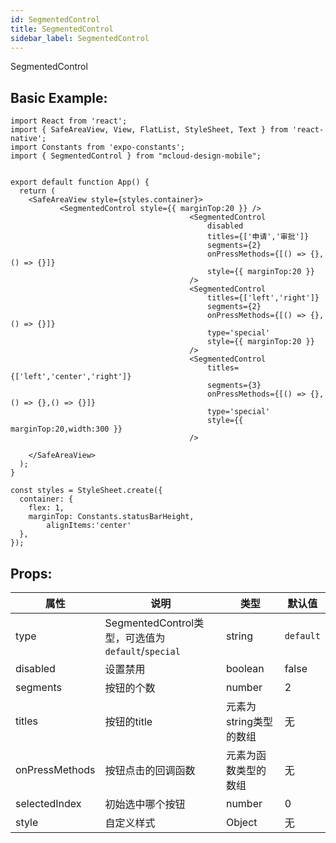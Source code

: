 ```yaml
---
id: SegmentedControl
title: SegmentedControl
sidebar_label: SegmentedControl
---
```


SegmentedControl

## Basic Example:

```SnackPlayer name=SegmentedControl-simple
import React from 'react';
import { SafeAreaView, View, FlatList, StyleSheet, Text } from 'react-native';
import Constants from 'expo-constants';
import { SegmentedControl } from "mcloud-design-mobile";


export default function App() {
  return (
    <SafeAreaView style={styles.container}>
           <SegmentedControl style={{ marginTop:20 }} />
                                        <SegmentedControl
                                            disabled
                                            titles={['申请','审批']}
                                            segments={2}
                                            onPressMethods={[() => {},() => {}]}
                                            style={{ marginTop:20 }}
                                        />
                                        <SegmentedControl
                                            titles={['left','right']}
                                            segments={2}
                                            onPressMethods={[() => {},() => {}]}
                                            type='special'
                                            style={{ marginTop:20 }}
                                        />
                                        <SegmentedControl
                                            titles={['left','center','right']}
                                            segments={3}
                                            onPressMethods={[() => {},() => {},() => {}]}
                                            type='special'
                                            style={{ marginTop:20,width:300 }}
                                        />
                   
    </SafeAreaView>
  );
}

const styles = StyleSheet.create({
  container: {
    flex: 1,
    marginTop: Constants.statusBarHeight,
        alignItems:'center'
  },
});
```

## Props:

属性 | 说明 | 类型 | 默认值
----|-----|------|------
| type    | SegmentedControl类型，可选值为`default`/`special`  |   string   |   `default`  |
| disabled   |   设置禁用   |   boolean   |    false  |
| segments   |   按钮的个数  |   number   |   2    |
| titles   |   按钮的title   |   元素为string类型的数组    |    无    |
| onPressMethods   |  按钮点击的回调函数   |   元素为函数类型的数组   |   无  |
| selectedIndex   |   初始选中哪个按钮    |   number   |   0   |
| style    | 自定义样式 |   Object  | 无 |

